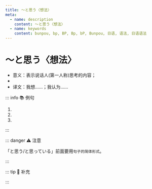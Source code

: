 ```yaml
---
title: ～と思う〈想法〉
meta:
  - name: description
    content: ～と思う〈想法〉
  - name: keywords
    content: bunpou, bp, BP, Bp, bP, Bunpou, 日语, 语法, 日语语法
---
```


# ～と思う〈想法〉

* 意义：表示说话人(第一人称)思考的内容；
* <grammer-content sentence="接续：**简体的句子** + と[思う/おもう]；" />
* 译文：我想……；我认为……

::: info :books: 例句

1. <grammer-content id='1-12-01-0' sentence="[遣使/けんし]の[会/かい]で[忘年会/ぼうねんかい]を[開こう/ひらこう]**と[思って/おもって]**、[計画/けいかく]を[立て/たて]ているんです。" trans="我想在遣使会上开忘年会，正在制定计划。" />
2. <grammer-content id='1-12-01-1' sentence="[家/うち]を[買う/かう]のは[大変/たいへん]だ**と[思/うおもう]**。" trans="我觉得买房不容易。" />
3. <grammer-content id='1-12-01-2' sentence="[高橋/たかはし]さんはきっと[来る/くる]**と[思う/おもう]**。" trans="我认为高桥一定会来。" />

:::

::: danger :warning: 注意

「と思う/と思っている」前面要用`句子的简体形式`。

<div class="bunpou-block">

  <grammer-content sentence="[李/り]さんはパーティーに[来/く]ません**と[思/おも]います**。❌"/>
  <grammer-content id='1-12-01-3' sentence="[李/り]さんはパーティーに[来/く]ない**と[思/おも]います**。✅" trans="我想小李是不会来参加聚会的。" />

</div>

:::

::: tip :bookmark: 补充

<grammer-content sentence="1. ～と思う（思います）表示**第一人称（我）认为，觉得**。此时**主语**通常会**被省略**。" />

<div class="bunpou-block">

  <grammer-content id='1-12-01-4' sentence="<del>[私/わたし]は</del>タバコが[健康/けんこう]によくない**と[思い/おもい]ます**。" trans="我觉得吸烟有害健康。" />

</div>

<grammer-content sentence="2. 该句型的过去形式：**～と思っている（思っています）**可以表示**任何人称的想法**，强调**“一直是如此认为的”**，此时一般**不省略主语**。" />

<div class="bunpou-block">

  <grammer-content id='1-12-01-5' sentence="[李/り]さんは[山田/やまだ][先生/せんせい]が[優しい/やさしい][人/ひと]だ**と[思って/おもって]います**。" trans="小李一直觉得山田老师是个好人。" />

</div>

<grammer-content sentence="3. 动词意志形 ＋ と思う（思います）表示**第一人称（我）下定决心，打算，想要做某事**。" />

<div class="bunpou-block">

  <grammer-content id='1-12-01-6' sentence="[来年/らいねん]、[日本/にほん]へ[留学/りゅうがく]しよう**と[思い/おもい]ます**。" trans="明年我打算去日本留学。" />

</div>

<grammer-content sentence="4. 动词意志形 + と思っている（思っています）表示**任何人称下定决心，打算，想要做某事**，强调**“一直都有这种打算，想法”**，此时一般也**不省略主语**。" />

<div class="bunpou-block">

  <grammer-content id='1-12-01-7' sentence="[私/わたし]は[将来/しょうらい][医者/いしゃ]になろう**と[思って/おもって]いる**。" trans="我一直打算以后做个医生。" />

</div>

:::
